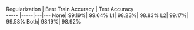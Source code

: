
Regularization	| Best Train Accuracy 	| Test Accuracy  
----- |-----|---|---
None|	99.19%|	99.64%
L1|	98.23%|	98.83%
L2|	99.17%|	99.58%
Both|	98.19%|	98.92%
